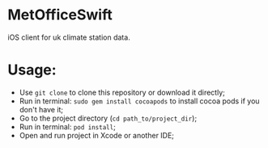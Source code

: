 # MetOfficeSwift
iOS client for uk climate station data.

# Usage:
- Use `git clone` to clone this repository or download it directly;
- Run in terminal: `sudo gem install cocoapods` to install cocoa pods if you don't have it;
- Go to the project directory (`cd path_to/project_dir`);
- Run in terminal: `pod install`;
- Open and run project in Xcode or another IDE;

